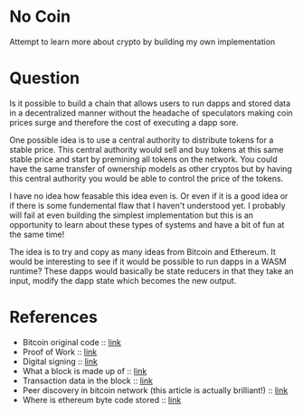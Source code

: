 # No Coin

Attempt to learn more about crypto by building my own implementation

# Question

Is it possible to build a chain that allows users to run dapps and stored data in a decentralized manner without
the headache of speculators making coin prices surge and therefore the cost of executing a dapp sore.

One possible idea is to use a central authority to distribute tokens for a stable price. This central authority would
sell and buy tokens at this same stable price and start by premining all tokens on the network. You could have the same
transfer of ownership models as other cryptos but by having this central authority you would be able to control the price
of the tokens.

I have no idea how feasable this idea even is. Or even if it is a good idea or if there is some fundemental flaw that I
haven't understood yet. I probably will fail at even building the simplest implementation but this is an opportunity to
learn about these types of systems and have a bit of fun at the same time!

The idea is to try and copy as many ideas from Bitcoin and Ethereum. It would be interesting to see if it would be possible
to run dapps in a WASM runtime? These dapps would basically be state reducers in that they take an input, modify the dapp state
which becomes the new output.

# References

- Bitcoin original code :: [link](https://github.com/bitcoin/bitcoin/tree/4405b78d6059e536c36974088a8ed4d9f0f29898)
- Proof of Work :: [link](https://medium.com/blockchaintechnologies/blockchain-mechanics-proof-of-work-75f5df8c1c35)
- Digital signing :: [link](https://en.wikipedia.org/wiki/Digital_signature)
- What a block is made up of :: [link](https://learnmeabitcoin.com/technical/blkdat)
- Transaction data in the block :: [link](https://learnmeabitcoin.com/technical/transaction-data)
- Peer discovery in bitcoin network (this article is actually brilliant!) :: [link](http://sebastianappelt.com/understanding-blockchain-peer-discovery-and-establishing-a-connection-with-python/)
- Where is ethereum byte code stored :: [link](<https://stackoverflow.com/questions/52374352/where-bytecode-is-stored#:~:text=1%20Answer&text=Contracts%20live%20on%20the%20blockchain,Ethereum%20Virtual%20Machine%20(EVM).&text=Contract%20addresses%20have%20bytecode%20associated,private%20keys%20behind%20the%20contract>)
